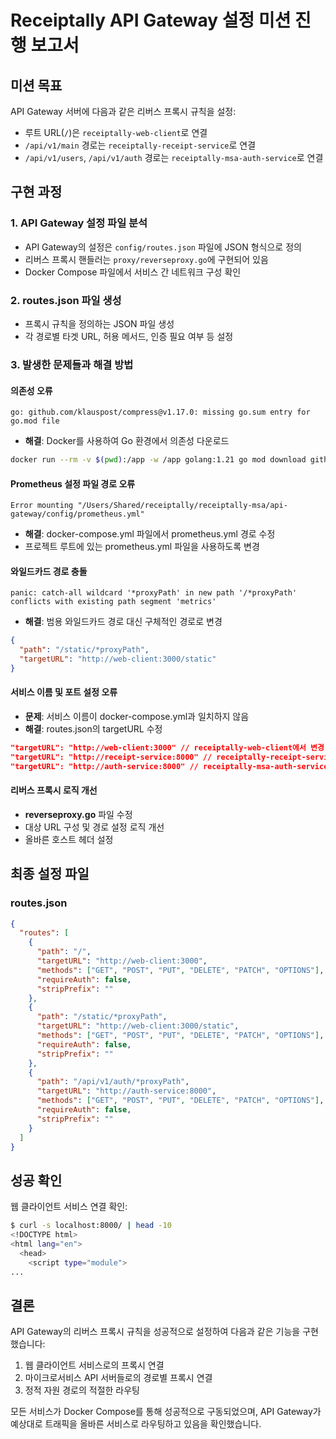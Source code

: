 
# Receiptally API Gateway 설정 미션 진행 보고서

## 미션 목표
API Gateway 서버에 다음과 같은 리버스 프록시 규칙을 설정:
- 루트 URL(`/`)은 `receiptally-web-client`로 연결
- `/api/v1/main` 경로는 `receiptally-receipt-service`로 연결
- `/api/v1/users`, `/api/v1/auth` 경로는 `receiptally-msa-auth-service`로 연결

## 구현 과정

### 1. API Gateway 설정 파일 분석
- API Gateway의 설정은 `config/routes.json` 파일에 JSON 형식으로 정의
- 리버스 프록시 핸들러는 `proxy/reverseproxy.go`에 구현되어 있음
- Docker Compose 파일에서 서비스 간 네트워크 구성 확인

### 2. routes.json 파일 생성
- 프록시 규칙을 정의하는 JSON 파일 생성
- 각 경로별 타겟 URL, 허용 메서드, 인증 필요 여부 등 설정

### 3. 발생한 문제들과 해결 방법

#### 의존성 오류
```
go: github.com/klauspost/compress@v1.17.0: missing go.sum entry for go.mod file
```
- **해결**: Docker를 사용하여 Go 환경에서 의존성 다운로드
```bash
docker run --rm -v $(pwd):/app -w /app golang:1.21 go mod download github.com/klauspost/compress
```

#### Prometheus 설정 파일 경로 오류
```
Error mounting "/Users/Shared/receiptally/receiptally-msa/api-gateway/config/prometheus.yml"
```
- **해결**: docker-compose.yml 파일에서 prometheus.yml 경로 수정
- 프로젝트 루트에 있는 prometheus.yml 파일을 사용하도록 변경

#### 와일드카드 경로 충돌
```
panic: catch-all wildcard '*proxyPath' in new path '/*proxyPath' conflicts with existing path segment 'metrics'
```
- **해결**: 범용 와일드카드 경로 대신 구체적인 경로로 변경
```json
{
  "path": "/static/*proxyPath",
  "targetURL": "http://web-client:3000/static"
}
```

#### 서비스 이름 및 포트 설정 오류
- **문제**: 서비스 이름이 docker-compose.yml과 일치하지 않음
- **해결**: routes.json의 targetURL 수정
```json
"targetURL": "http://web-client:3000" // receiptally-web-client에서 변경
"targetURL": "http://receipt-service:8000" // receiptally-receipt-service에서 변경
"targetURL": "http://auth-service:8000" // receiptally-msa-auth-service에서 변경
```

#### 리버스 프록시 로직 개선
- **reverseproxy.go** 파일 수정
- 대상 URL 구성 및 경로 설정 로직 개선
- 올바른 호스트 헤더 설정

## 최종 설정 파일

### routes.json
```json
{
  "routes": [
    {
      "path": "/",
      "targetURL": "http://web-client:3000",
      "methods": ["GET", "POST", "PUT", "DELETE", "PATCH", "OPTIONS"],
      "requireAuth": false,
      "stripPrefix": ""
    },
    {
      "path": "/static/*proxyPath",
      "targetURL": "http://web-client:3000/static",
      "methods": ["GET", "POST", "PUT", "DELETE", "PATCH", "OPTIONS"],
      "requireAuth": false,
      "stripPrefix": ""
    },
    {
      "path": "/api/v1/auth/*proxyPath",
      "targetURL": "http://auth-service:8000",
      "methods": ["GET", "POST", "PUT", "DELETE", "PATCH", "OPTIONS"],
      "requireAuth": false,
      "stripPrefix": ""
    }
  ]
}
```

## 성공 확인
웹 클라이언트 서비스 연결 확인:
```bash
$ curl -s localhost:8000/ | head -10
<!DOCTYPE html>
<html lang="en">
  <head>
    <script type="module">
...
```

## 결론
API Gateway의 리버스 프록시 규칙을 성공적으로 설정하여 다음과 같은 기능을 구현했습니다:
1. 웹 클라이언트 서비스로의 프록시 연결
2. 마이크로서비스 API 서버들로의 경로별 프록시 연결
3. 정적 자원 경로의 적절한 라우팅

모든 서비스가 Docker Compose를 통해 성공적으로 구동되었으며, API Gateway가 예상대로 트래픽을 올바른 서비스로
라우팅하고 있음을 확인했습니다.
